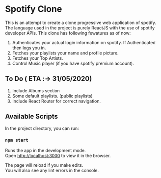 # Spotify Clone

This is an attempt to create a clone progressive web application of spotify. The language used in the project is purely ReactJS with the use of spotify developer APIs.
This clone has following fewatures as of now: <br />

  1. Authenticates your actual login information on spotify. If Authenticated then logs you in.
  2. Fetches your playlists your name and profile picture.
  3. Fetches your Top Artists.
  4. Control Music player (if you have spotify premium account).
  
## To Do ( ETA :-> 31/05/2020)

  1. Include Albums section
  2. Some default playlists. (public playlists)
  3. Include React Router for correct navigation.

## Available Scripts

In the project directory, you can run:

### `npm start`

Runs the app in the development mode.<br />
Open [http://localhost:3000](http://localhost:3000) to view it in the browser.

The page will reload if you make edits.<br />
You will also see any lint errors in the console.
